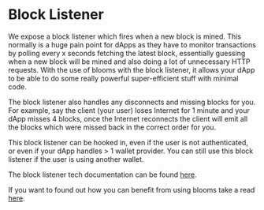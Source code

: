 # Block Listener

We expose a block listener which fires when a new block is mined. This normally is a huge pain point for dApps as they have to monitor transactions by polling every x seconds fetching the latest block, essentially guessing when a new block will be mined and also doing a lot of unnecessary HTTP requests. With the use of blooms with the block listener, it allows your dApp to be able to do some really powerful super-efficient stuff with minimal code.

The block listener also handles any disconnects and missing blocks for you. For example, say the client (your user) loses Internet for 1 minute and your dApp misses 4 blocks, once the Internet reconnects the client will emit all the blocks which were missed back in the correct order for you.

This block listener can be hooked in, even if the user is not authenticated, or even if your dApp handles > 1 wallet provider. You can still use this block listener if the user is using another wallet.

The block listener tech documentation can be found [here](/guide/web-sdk/sdk-event-listeners.html#newblock).

If you want to found out how you can benefit from using blooms take a read [here](/guide/how-does-it-work/blooms.html).
